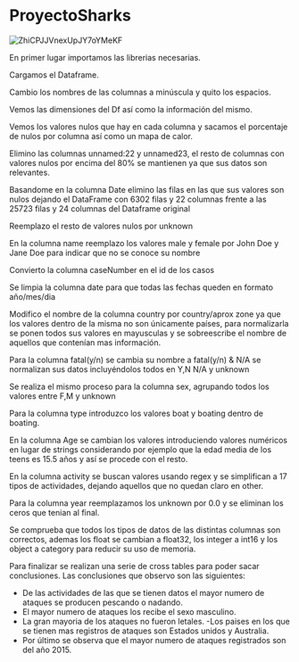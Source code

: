 # ProyectoSharks

![ZhiCPJJVnexUpJY7oYMeKF](https://user-images.githubusercontent.com/114060666/199090896-e12f8be1-db34-49a2-a696-d6f6c68b1273.jpg)



En primer lugar importamos las librerias necesarias.

Cargamos el Dataframe.

Cambio los nombres de las columnas a minúscula y quito los espacios.

Vemos las dimensiones del Df así como la información del mismo.

Vemos los valores nulos que hay en cada columna y sacamos el porcentaje de nulos por columna así como un mapa de calor.

Elimino las columnas unnamed:22 y unnamed23, el resto de columnas con valores nulos por encima del 80% se mantienen ya que sus datos son relevantes.

Basandome en la columna Date elimino las filas en las que sus valores son nulos dejando el DataFrame con 6302 filas y 22 columnas frente a las 25723 filas y 24 columnas del Dataframe original 

Reemplazo el resto de valores nulos por unknown

En la columna name reemplazo los valores male y female por John Doe y Jane Doe para indicar que no se conoce su nombre 

Convierto la columna caseNumber en el id de los casos

Se limpia la columna date para que todas las fechas queden en formato año/mes/dia

Modifico el nombre de la columna country por country/aprox zone ya que los valores dentro de la misma no son únicamente países, para normalizarla se ponen todos sus valores en mayusculas y se sobreescribe el nombre de aquellos que contenían mas información.

Para la columna fatal(y/n) se cambia su nombre a fatal(y/n) & N/A se normalizan sus datos incluyéndolos todos en Y,N N/A y unknown 

Se realiza el mismo proceso para la columna sex, agrupando todos los valores entre F,M y unknown 

Para la columna type introduzco los valores boat y boating dentro de boating.

En la columna Age se cambian los valores introduciendo valores numéricos en lugar de strings considerando por ejemplo que la edad media de los teens es 15.5 años y así se procede con el resto.

En la columna activity se buscan valores usando regex y se simplifican a 17 tipos de actividades, dejando aquellos que no quedan claro en other.

Para la columna year reemplazamos los unknown por 0.0 y se eliminan los ceros que tenian al final.

Se comprueba que todos los tipos de datos de las distintas columnas son correctos, ademas los float se cambian a float32, los integer a int16 y los object a category para reducir su uso de memoria.

Para finalizar se realizan una serie de cross tables para poder sacar conclusiones.
Las conclusiones que observo son las siguientes:
- De las actividades de las que se tienen datos el mayor numero de ataques se producen pescando o nadando.
- El mayor numero de ataques los recibe el sexo masculino.
- La gran mayoria de los ataques no fueron letales.
-Los paises en los que se tienen mas registros de ataques son Estados unidos y Australia.
- Por último se observa que el mayor numero de ataques registrados son del año 2015.
